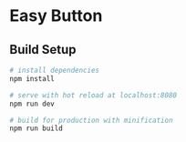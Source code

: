 # Easy Button

## Build Setup

``` bash
# install dependencies
npm install

# serve with hot reload at localhost:8080
npm run dev

# build for production with minification
npm run build
```

